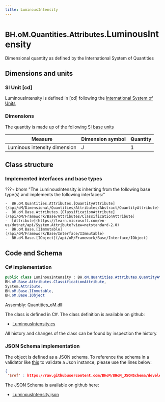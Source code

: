```yaml
---
title: LuminousIntensity
---
```


# <small>BH.oM.Quantities.Attributes.</small>**LuminousIntensity**

Dimensional quantity as defined by the International System of Quantities

## Dimensions and units

### SI Unit [cd]

LuminousIntensity is defined in [cd] following the [International System of Units](https://en.wikipedia.org/wiki/International_System_of_Units) 

### Dimensions

The quantity is made up of the following [SI base units](https://en.wikipedia.org/wiki/SI_base_unit)

| Measure        | Dimension symbol | Quantity |
|------------------|--------|----------|
| Luminous intensity dimension |  J  |1  |

## Class structure

### Implemented interfaces and base types

???+ bhom "The LuminousIntensity is inheriting from the following base type(s) and implements the following interfaces:"

    -  BH.oM.Quantities.Attributes.[QuantityAttribute](/api/oM/Dimensional/Quantities/Attributes/Abstract/QuantityAttribute)
    -  BH.oM.Base.Attributes.[ClassificationAttribute](/api/oM/Framework/Base/Attributes/ClassificationAttribute)
    -  [Attribute](https://learn.microsoft.com/en-us/dotnet/api/System.Attribute?view=netstandard-2.0)
    -  BH.oM.Base.[IImmutable](/api/oM/Framework/Base/Interface/IImmutable)
    -  BH.oM.Base.[IObject](/api/oM/Framework/Base/Interface/IObject)




## Code and Schema

### C# implementation

``` C# title="C#"
public class LuminousIntensity : BH.oM.Quantities.Attributes.QuantityAttribute,
BH.oM.Base.Attributes.ClassificationAttribute,
System.Attribute,
BH.oM.Base.IImmutable,
BH.oM.Base.IObject
```

Assembly: Quantities_oM.dll

The class is defined in C#. The class definition is available on github:

- [LuminousIntensity.cs](https://github.com/BHoM/BHoM/blob/develop/Quantities_oM/Attributes\LuminousIntensity.cs)

All history and changes of the class can be found by inspection the history.
### JSON Schema implementation

The object is defined as a JSON schema. To reference the schema in a validator like [this](https://www.jsonschemavalidator.net/) to validate a Json instance, please use the lines below:

``` json title="JSON Schema"
{
 "$ref" : https://raw.githubusercontent.com/BHoM/BHoM_JSONSchema/develop/Quantities_oM/Attributes/LuminousIntensity.json}
```

The JSON Schema is available on github here:

- [LuminousIntensity.json](https://github.com/BHoM/BHoM_JSONSchema/blob/develop/Quantities_oM/Attributes/LuminousIntensity.json)
